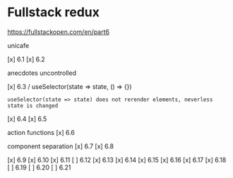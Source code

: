 # Fullstack redux

https://fullstackopen.com/en/part6

unicafe

[x] 6.1
[x] 6.2

anecdotes
 uncontrolled

[x] 6.3 / useSelector(state => state, () => {})

`
useSelector(state => state) does not rerender elements, neverless state is changed
`

[x] 6.4
[x] 6.5

 action functions
[x] 6.6

 component separation
[x] 6.7
[x] 6.8


[x] 6.9
[x] 6.10
[x] 6.11
[ ] 6.12
[x] 6.13
[x] 6.14
[x] 6.15
[x] 6.16
[x] 6.17
[x] 6.18
[ ] 6.19
[ ] 6.20
[ ] 6.21
